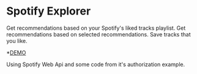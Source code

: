 # Spotify Explorer

Get recommendations based on your Spotify's liked tracks playlist. Get recommendations based on selected recommendations.
Save tracks that you like.

*[DEMO](https://spotify-moodboard.herokuapp.com/)

Using Spotify Web Api and some code from it's authorization example.
